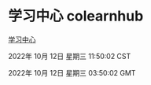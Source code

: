 # 学习中心 colearnhub
[学习中心](http://27.19.33.125:56308/colearnhub/)

2022年 10月 12日 星期三 11:50:02 CST

2022年 10月 12日 星期三 03:50:02 GMT
